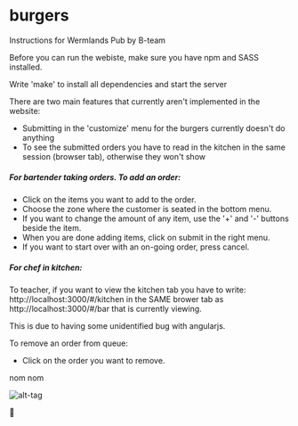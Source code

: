 # burgers

Instructions for Wermlands Pub by B-team

Before you can run the webiste, make sure you have npm and SASS installed.

Write 'make' to install all dependencies and start the server


There are two main features that currently aren't implemented in the website:
  - Submitting in the 'customize' menu for the burgers currently doesn't do anything
  - To see the submitted orders you have to read in the kitchen in the same session (browser tab), otherwise they won't show

##### For bartender taking orders. To add an order:
  - Click on the items you want to add to the order.
  - Choose the zone where the customer is seated in the bottom menu.
  - If you want to change the amount of any item, use the '+' and '-' buttons beside the item.
  - When you are done adding items, click on submit in the right menu.
  - If you want to start over with an on-going order, press cancel.

##### For chef in kitchen:

To teacher, if you want to view the kitchen tab you have to write: http://localhost:3000/#/kitchen in the SAME brower tab as http://localhost:3000/#/bar that is currently viewing.

This is due to having some unidentified bug with angularjs.

To remove an order from queue:
  - Click on the order you want to remove.


nom nom

![alt-tag](http://www.foundshit.com/pictures/animals/turtle-hamburger.jpg)


